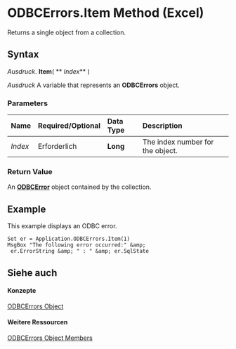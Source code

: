 
# ODBCErrors.Item Method (Excel)

Returns a single object from a collection.


## Syntax

 _Ausdruck_. **Item**( ** _Index_** )

 _Ausdruck_ A variable that represents an **ODBCErrors** object.


### Parameters



|**Name**|**Required/Optional**|**Data Type**|**Description**|
|:-----|:-----|:-----|:-----|
| _Index_|Erforderlich|**Long**|The index number for the object.|

### Return Value

An  **[ODBCError](a256d466-7fa1-4b0f-fe01-c2640743e7e9.md)** object contained by the collection.


## Example

This example displays an ODBC error.


```
Set er = Application.ODBCErrors.Item(1) 
MsgBox "The following error occurred:" &amp; 
 er.ErrorString &amp; " : " &amp; er.SqlState
```


## Siehe auch


#### Konzepte


[ODBCErrors Object](2f1c8a6b-2b9d-fc2c-7caa-289652ac8e24.md)
#### Weitere Ressourcen


[ODBCErrors Object Members](http://msdn.microsoft.com/library/f59038ac-2664-73db-5165-6940a1cf1dd7%28Office.15%29.aspx)